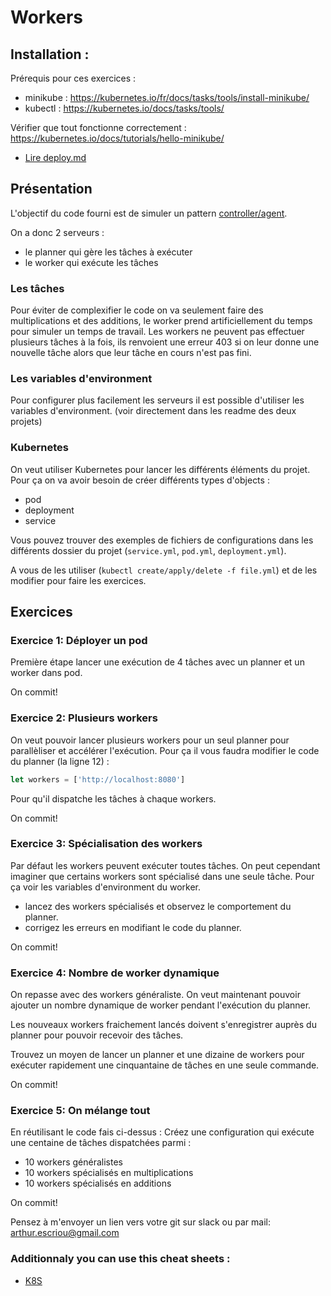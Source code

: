 # Workers

## Installation :

Prérequis pour ces exercices :

- minikube : https://kubernetes.io/fr/docs/tasks/tools/install-minikube/
- kubectl : https://kubernetes.io/docs/tasks/tools/

Vérifier que tout fonctionne correctement : https://kubernetes.io/docs/tutorials/hello-minikube/

- <a href="https://github.com/arthurescriou/k8s-exercice/blob/master/deploy.md">Lire deploy.md</a>

## Présentation

L'objectif du code fourni est de simuler un pattern <a href="https://en.wikipedia.org/wiki/Master/slave_(technology)">controller/agent</a>.

On a donc 2 serveurs :

- le planner qui gère les tâches à exécuter
- le worker qui exécute les tâches

### Les tâches

Pour éviter de complexifier le code on va seulement faire des multiplications et des additions, le worker prend artificiellement du temps pour simuler un temps de travail.
Les workers ne peuvent pas effectuer plusieurs tâches à la fois, ils renvoient une erreur 403 si on leur donne une nouvelle tâche alors que leur tâche en cours n'est pas fini.

### Les variables d'environment

Pour configurer plus facilement les serveurs il est possible d'utiliser les variables d'environment. (voir directement dans les readme des deux projets)

### Kubernetes

On veut utiliser Kubernetes pour lancer les différents éléments du projet. 
Pour ça on va avoir besoin de créer différents types d'objects :
- pod
- deployment
- service

Vous pouvez trouver des exemples de fichiers de configurations dans les différents dossier du projet (`service.yml`, `pod.yml`, `deployment.yml`).

A vous de les utiliser (`kubectl create/apply/delete -f file.yml`) et de les modifier pour faire les exercices.

## Exercices

### Exercice 1: Déployer un pod

Première étape lancer une exécution de 4 tâches avec un planner et un worker dans pod.

On commit!

### Exercice 2: Plusieurs workers

On veut pouvoir lancer plusieurs workers pour un seul planner pour parallèliser et accélérer l'exécution.
Pour ça il vous faudra modifier le code du planner (la ligne 12) :

```js
let workers = ['http://localhost:8080']
```

Pour qu'il dispatche les tâches à chaque workers.

On commit!

### Exercice 3: Spécialisation des workers

Par défaut les workers peuvent exécuter toutes tâches. On peut cependant imaginer que certains workers sont spécialisé dans une seule tâche.
Pour ça voir les variables d'environment du worker.

- lancez des workers spécialisés et observez le comportement du planner.
- corrigez les erreurs en modifiant le code du planner.

On commit!

### Exercice 4: Nombre de worker dynamique

On repasse avec des workers généraliste.
On veut maintenant pouvoir ajouter un nombre dynamique de worker pendant l'exécution du planner.

Les nouveaux workers fraichement lancés doivent s'enregistrer auprès du planner pour pouvoir recevoir des tâches.

Trouvez un moyen de lancer un planner et une dizaine de workers pour exécuter rapidement une cinquantaine de tâches en une seule commande.

On commit!

### Exercice 5: On mélange tout

En réutilisant le code fais ci-dessus :
Créez une configuration qui exécute une centaine de tâches dispatchées parmi :

- 10 workers généralistes
- 10 workers spécialisés en multiplications
- 10 workers spécialisés en additions

On commit!

Pensez à m'envoyer un lien vers votre git sur slack ou par mail: arthur.escriou@gmail.com

### Additionnaly you can use this cheat sheets :

- <a href="https://dev.to/ssmak/cheatsheet-for-kubernetes-minikube-kubectl-1i96"> K8S</a>
